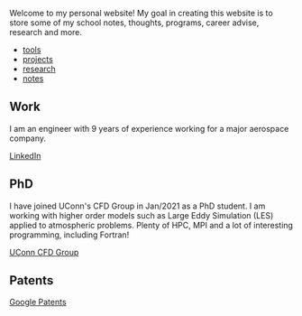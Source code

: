 Welcome to my personal website!
My goal in creating this website is to store some of my school notes, thoughts, programs, career advise, research and more.

+ [tools](./pages/tools.md)
+ [projects](./pages/projects.md)
+ [research](./pages/research.md)
+ [notes](./pages/notes.md)

## Work

I am an engineer with 9 years of experience working for a major aerospace company. 

[LinkedIn](http://www.linkedin.com/in/jonas-engineer)

## PhD

I have joined UConn's CFD Group in Jan/2021 as a PhD student. I am working with higher order models such as Large Eddy Simulation (LES) applied to atmospheric problems. Plenty of HPC, MPI and a lot of interesting programming, including Fortran!

[UConn CFD Group](https://cfd.engr.uconn.edu/)


## Patents

[Google Patents](https://patents.google.com/?inventor=Jonas+S.+Banhos)
